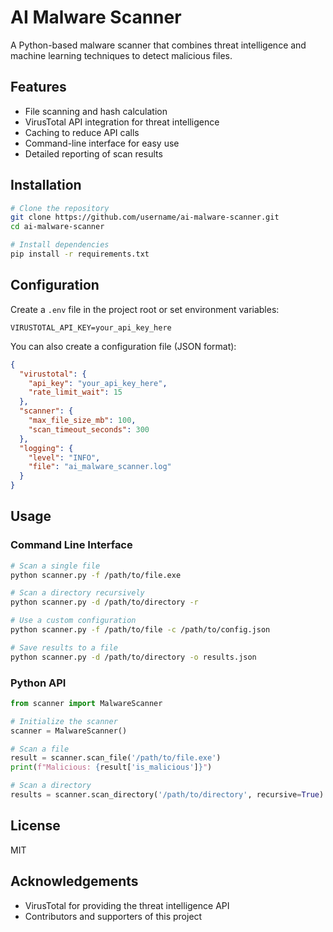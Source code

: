 # AI Malware Scanner

A Python-based malware scanner that combines threat intelligence and machine learning techniques to detect malicious files.

## Features

- File scanning and hash calculation
- VirusTotal API integration for threat intelligence
- Caching to reduce API calls
- Command-line interface for easy use
- Detailed reporting of scan results

## Installation

```bash
# Clone the repository
git clone https://github.com/username/ai-malware-scanner.git
cd ai-malware-scanner

# Install dependencies
pip install -r requirements.txt
```

## Configuration

Create a `.env` file in the project root or set environment variables:

```
VIRUSTOTAL_API_KEY=your_api_key_here
```

You can also create a configuration file (JSON format):

```json
{
  "virustotal": {
    "api_key": "your_api_key_here",
    "rate_limit_wait": 15
  },
  "scanner": {
    "max_file_size_mb": 100,
    "scan_timeout_seconds": 300
  },
  "logging": {
    "level": "INFO",
    "file": "ai_malware_scanner.log"
  }
}
```

## Usage

### Command Line Interface

```bash
# Scan a single file
python scanner.py -f /path/to/file.exe

# Scan a directory recursively
python scanner.py -d /path/to/directory -r

# Use a custom configuration
python scanner.py -f /path/to/file -c /path/to/config.json

# Save results to a file
python scanner.py -d /path/to/directory -o results.json
```

### Python API

```python
from scanner import MalwareScanner

# Initialize the scanner
scanner = MalwareScanner()

# Scan a file
result = scanner.scan_file('/path/to/file.exe')
print(f"Malicious: {result['is_malicious']}")

# Scan a directory
results = scanner.scan_directory('/path/to/directory', recursive=True)
```

## License

MIT

## Acknowledgements

- VirusTotal for providing the threat intelligence API
- Contributors and supporters of this project
